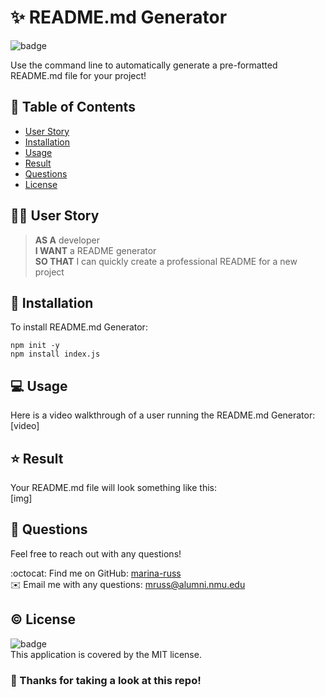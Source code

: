 # :sparkles: README.md Generator
![badge](https://img.shields.io/badge/license-MIT-brightgreen)

Use the command line to automatically generate a pre-formatted README.md file for your project!

## 📖 Table of Contents
- [User Story](#userstory)
- [Installation](#install)
- [Usage](#usage)
- [Result](#result)
- [Questions](#questions)
- [License](#license)

## 👩‍💼 User Story <a name="userstory"></a>
> **AS A** developer <br>
> **I WANT** a README generator <br>
> **SO THAT** I can quickly create a professional README for a new project

## 💾 Installation <a name="install"></a>

To install README.md Generator:
```
npm init -y
npm install index.js
```

## 💻 Usage <a name="usage"></a>
Here is a video walkthrough of a user running the README.md Generator:<br>
[video]

## ⭐ Result <a name="result"></a>

Your README.md file will look something like this:<br>
[img]

## 💬 Questions <a name="questions"></a>
Feel free to reach out with any questions!

:octocat: Find me on GitHub: [marina-russ](https://github.com/marina-russ)
<br />
✉️ Email me with any questions: mruss@alumni.nmu.edu

## © License <a name="license"></a>
![badge](https://img.shields.io/badge/license-MIT-brightgreen)
<br />
This application is covered by the MIT license. 

### 👋 Thanks for taking a look at this repo!
